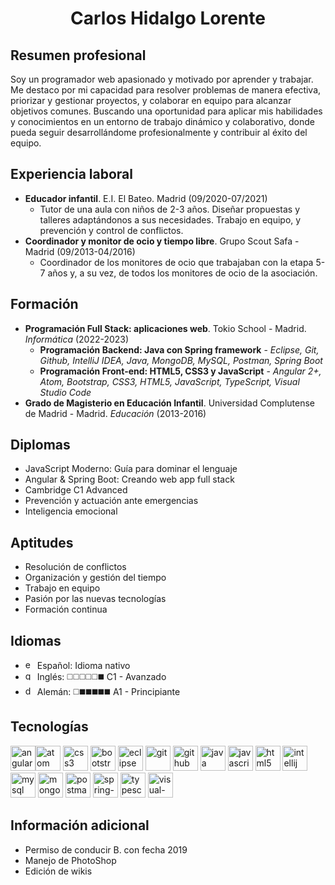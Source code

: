 <h1 align="center">Carlos Hidalgo Lorente</h1>

## Resumen profesional
Soy un programador web apasionado y motivado por aprender y trabajar. Me destaco por mi capacidad para resolver problemas de manera efectiva, priorizar y gestionar proyectos, y colaborar en equipo para alcanzar objetivos comunes. Buscando una oportunidad para aplicar mis habilidades y conocimientos en un entorno de trabajo dinámico y colaborativo, donde pueda seguir desarrollándome profesionalmente y contribuir al éxito del equipo.

## Experiencia laboral
* __Educador infantil__. E.I. El Bateo. Madrid (09/2020-07/2021)
  - Tutor de una aula con niños de 2-3 años. Diseñar propuestas y talleres adaptándonos a sus necesidades. Trabajo en equipo, y prevención y control de conflictos.
* __Coordinador y monitor de ocio y tiempo libre__. Grupo Scout Safa - Madrid (09/2013-04/2016)
  - Coordinador de los monitores de ocio que trabajaban con la etapa 5-7 años y, a su vez, de todos los monitores de ocio de la asociación.

## Formación
* __Programación Full Stack: aplicaciones web__. Tokio School - Madrid. *Informática* (2022-2023)
  * **Programación Backend: Java con Spring framework** - *Eclipse, Git, Github, IntelliJ IDEA, Java, MongoDB, MySQL, Postman, Spring Boot*
  * **Programación Front-end: HTML5, CSS3 y JavaScript** - *Angular 2+, Atom, Bootstrap, CSS3, HTML5, JavaScript, TypeScript, Visual Studio Code*
* __Grado de Magisterio en Educación Infantil__. Universidad Complutense de Madrid - Madrid. *Educación* (2013-2016)


## Diplomas
* JavaScript Moderno: Guía para dominar el lenguaje
* Angular & Spring Boot: Creando web app full stack
* Cambridge C1 Advanced
* Prevención y actuación ante emergencias
* Inteligencia emocional

## Aptitudes
* Resolución de conflictos
* Organización y gestión del tiempo
* Trabajo en equipo
* Pasión por las nuevas tecnologías
* Formación continua

## Idiomas
* <img src="https://em-content.zobj.net/thumbs/120/twitter/322/flag-spain_1f1ea-1f1f8.png" alt="es" width="15" height="15"/> Español: Idioma nativo
* <img src="https://em-content.zobj.net/thumbs/120/twitter/322/flag-united-kingdom_1f1ec-1f1e7.png" alt="gb" width="15" height="15"/> Inglés: ◻️◻️◻️◻️◻️◼️ C1 - Avanzado
* <img src="https://em-content.zobj.net/thumbs/120/twitter/322/flag-germany_1f1e9-1f1ea.png" alt="de" width="15" height="15"/> Alemán: ◻️◼️◼️◼️◼️◼️ A1 - Principiante

## Tecnologías
<img src="https://craftsmen.nl/wp/wp-content/uploads/2016/04/angular2.png" alt="angular 2+" width="40" height="40"/><img src="https://upload.wikimedia.org/wikipedia/commons/e/e2/Atom_1.0_icon.png" alt="atom" width="40" height="40"/>
 <img src="https://www.vectorlogo.zone/logos/w3_css/w3_css-icon.svg" alt="css3" width="40" height="40"/>
<img src="https://www.vectorlogo.zone/logos/getbootstrap/getbootstrap-icon.svg" alt="bootstrap" width="40" height="40"/>
<img src="https://cdn.freebiesupply.com/logos/large/2x/eclipse-11-logo-png-transparent.png" alt="eclipse" width="40" height="40"/>
<img src="https://www.vectorlogo.zone/logos/git-scm/git-scm-icon.svg" alt="git" width="40" height="40"/>
<img src="https://www.vectorlogo.zone/logos/github/github-tile.svg" alt="github" width="40" height="40"/>
<img src="https://www.vectorlogo.zone/logos/java/java-icon.svg" alt="java" width="40" height="40"/>
<img src="https://www.vectorlogo.zone/logos/javascript/javascript-icon.svg" alt="javascript" width="40" height="40"/>
<img src="https://www.vectorlogo.zone/logos/w3_html5/w3_html5-icon.svg" alt="html5" width="40" height="40"/>
<img src="https://upload.wikimedia.org/wikipedia/commons/9/9c/IntelliJ_IDEA_Icon.svg" alt="intellij idea" width="40" height="40"/>
<img src="https://www.freepnglogos.com/uploads/logo-mysql-png/logo-mysql-mysql-logo-png-images-are-download-crazypng-21.png" alt="mysql" width="40" height="40"/>
<img src="https://www.vectorlogo.zone/logos/mongodb/mongodb-icon.svg" alt="mongodb" width="40" height="40"/>
<img src="https://www.vectorlogo.zone/logos/getpostman/getpostman-icon.svg" alt="postman" width="40" height="40"/>
<img src="https://objectpartners.com/wp-content/uploads/2015/02/spring-boot-project-logo.png" alt="spring-boot" width="40" height="40"/>
<img src="https://www.vectorlogo.zone/logos/typescriptlang/typescriptlang-icon.svg" alt="typescript" width="40" height="40"/>
<img src="https://www.vectorlogo.zone/logos/visualstudio_code/visualstudio_code-icon.svg" alt="visual-studio-code" width="40" height="40"/>

## Información adicional
* Permiso de conducir B. con fecha 2019
* Manejo de PhotoShop
* Edición de wikis
